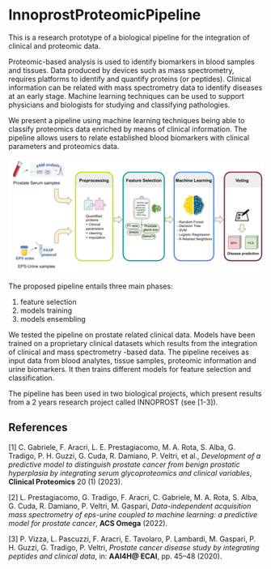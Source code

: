 # InnoprostProteomicPipeline
This is a research prototype of a biological pipeline for the integration of clinical and proteomic data.

Proteomic-based analysis is used to identify biomarkers in blood samples and tissues. Data produced by devices such as mass spectrometry, requires platforms to identify and quantify proteins (or peptides). Clinical information can be related with mass spectrometry data to identify diseases at an early stage. Machine learning techniques can be used to support physicians and biologists for studying and classifying pathologies.

We present a pipeline using machine learning techniques being able to classify proteomics data enriched by means of clinical information. The pipeline allows users to relate established blood biomarkers with clinical parameters and proteomics data.

![pipeline](/img/pipeline_small.png?raw=true "pipeline workflow")

The proposed pipeline entails three main phases:
1. feature selection
2. models training
3. models ensembling 

We tested the pipeline on prostate related clinical data. Models have been trained on a proprietary clinical datasets which results from the integration of clinical and mass spectrometry -based data. The pipeline receives as input data from blood analytes, tissue samples, proteomic information and urine biomarkers. It then trains different models for feature selection and classification. 

The pipeline has been used in two biological projects, which present results from a 2 years research project called INNOPROST (see [1-3]).

## References
[1] C. Gabriele, F. Aracri, L. E. Prestagiacomo, M. A. Rota, S. Alba, G. Tradigo, P. H. Guzzi, G. Cuda, R. Damiano, P. Veltri, et al., *Development of a predictive model to distinguish prostate cancer from benign prostatic hyperplasia by integrating serum glycoproteomics and clinical variables*, **Clinical Proteomics** 20 (1) (2023).

[2] L. Prestagiacomo, G. Tradigo, F. Aracri, C. Gabriele, M. A. Rota, S. Alba, G. Cuda, R. Damiano, P. Veltri, M. Gaspari, *Data-independent acquisition mass spectrometry of eps-urine coupled to machine learning: a predictive model for prostate cancer*, **ACS Omega** (2022).

[3] P. Vizza, L. Pascuzzi, F. Aracri, E. Tavolaro, P. Lambardi, M. Gaspari, P. H. Guzzi, G. Tradigo, P. Veltri, *Prostate cancer disease study by integrating peptides and clinical data*, in: **AAI4H@ ECAI**, pp. 45–48 (2020).
